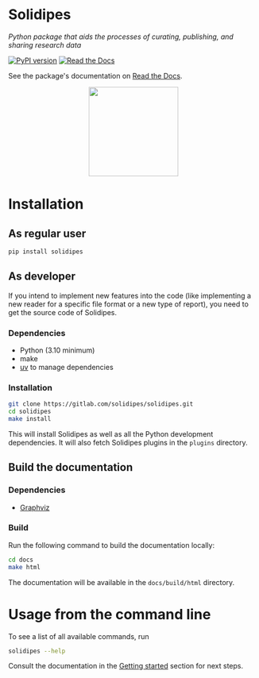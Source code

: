 # Solidipes

_Python package that aids the processes of curating, publishing, and sharing research data_

[![PyPI version](https://badge.fury.io/py/solidipes.svg)](https://badge.fury.io/py/solidipes)
[![Read the Docs](https://readthedocs.org/projects/solidipes/badge/?version=latest)](http://solidipes.readthedocs.io/)

See the package's documentation on [Read the Docs](http://solidipes.readthedocs.io/).

<div style="text-align: center;">
    <img src="https://gitlab.com/solidipes/solidipes/-/raw/main/logos/solidipes.png" width="180px" height="180px">
</div>


# Installation

## As regular user

```bash
pip install solidipes
```


## As developer

If you intend to implement new features into the code (like implementing a new reader for a specific file format or a new type of report), you need to get the source code of Solidipes.


### Dependencies

- Python (3.10 minimum)
- make
- [uv](https://docs.astral.sh/uv/) to manage dependencies


### Installation

```bash
git clone https://gitlab.com/solidipes/solidipes.git
cd solidipes
make install
```

This will install Solidipes as well as all the Python development dependencies. It will also fetch Solidipes plugins in the `plugins` directory.


## Build the documentation

### Dependencies

- [Graphviz](https://graphviz.org/download/)


### Build

Run the following command to build the documentation locally:

```bash
cd docs
make html
```

The documentation will be available in the `docs/build/html` directory.


# Usage from the command line

To see a list of all available commands, run
```bash
solidipes --help
```

Consult the documentation in the [Getting started](https://solidipes.readthedocs.io/en/latest/src/getting_started.html#usage-from-the-command-line) section for next steps.
